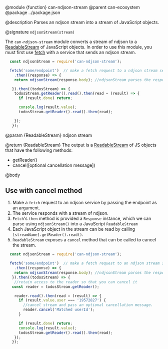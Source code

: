 @module {function} can-ndjson-stream
@parent can-ecosystem
@package ../package.json

@description Parses an ndjson stream into a stream of JavaScript objects.

@signature `ndjsonStream(stream)`

The `can-ndjson-stream` module converts a stream of ndjson to a [ReadableStream](https://developer.mozilla.org/en-US/docs/Web/API/ReadableStream) of JavaScript objects. In order to use this module, you must first use [fetch](https://developer.mozilla.org/en-US/docs/Web/API/Fetch_API) with a service that sends an ndjson stream.

```js
  const ndjsonStream = require('can-ndjson-stream');

  fetch('some/endpoint')  // make a fetch request to a ndjson stream service
    .then((response) => { 
    return ndjsonStream(response.body); //ndjsonStream parses the response.body

   }).then((todosStream) => { 
    todosStream.getReader().read().then(read = (result) => {
      if (result.done) return;

      console.log(result.value);
      todosStream.getReader().read().then(read);

    });
   });
```


@param {ReadableStream<Byte>} ndjson stream

@return {ReadableStream<Object>} The output is a [ReadableStream](https://developer.mozilla.org/en-US/docs/Web/API/ReadableStream) of JS objects that have the following methods:
- getReader()
- cancel([optional cancellation message])



@body

## Use with cancel method

1. Make a `fetch` request to an ndjson service by passing the endpoint as an argument. 
2. The service responds with a stream of ndjson. 
3. `Fetch`'s `then` method is provided a `Response` instance, which we can parse using `ndjsonStream()` into a JavaScript `ReadableStream`
5. Each JavaScript object in the stream can be read by calling `[streamName].getReader().read()`.
6. `ReadableStream` exposes a `cancel` method that can be called to cancel the stream.

```js
  const ndjsonStream = require('can-ndjson-stream');

  fetch('some/endpoint')  // make a fetch request to an ndjson stream service
    .then((response) => { 
    return ndjsonStream(response.body); //ndjsonStream parses the response.body
   }).then((todosStream) => { 
    //retain access to the reader so that you can cancel it
   const reader = todosStream.getReader();

    reader.read().then(read = (result) => {
      if (result.value.user === '19572827') {
        //cancel stream and pass an optional cancellation message.
        reader.cancel('Matched userId');
      }

      if (result.done) return;
      console.log(result.value);
      todosStream.getReader().read().then(read);
    });
   });
```
